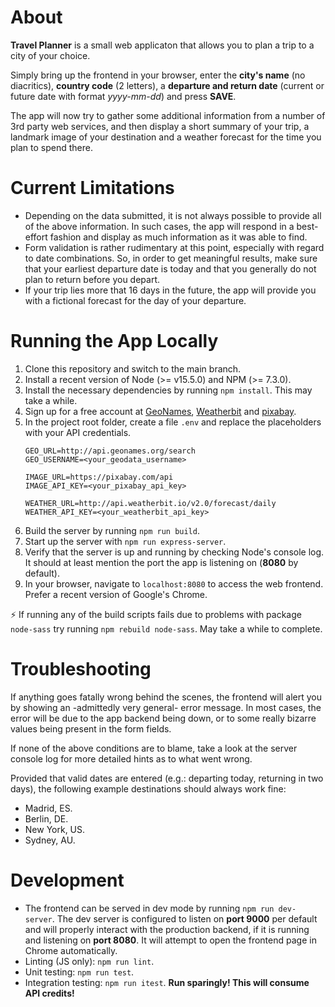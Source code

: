# About
**Travel Planner** is a small web applicaton that allows you to plan a trip to a city of your choice.

Simply bring up the frontend in your browser, enter the **city's name** (no diacritics), **country code** (2 letters), a **departure and return date** (current or future date with format *yyyy-mm-dd*) and press **SAVE**.

The app will now try to gather some additional information from a number of 3rd party web services, 
and then display a short summary of your trip, a landmark image of your destination and a weather forecast for the time you plan to spend there. 

# Current Limitations
* Depending on the data submitted, it is not always possible to provide all of the above information. In such cases, the app will respond in a best-effort fashion and display as much information as it was able to find.
* Form validation is rather rudimentary at this point, especially with regard to date combinations. So, in order to get meaningful results, make sure that your earliest departure date is today and that you generally do not plan to return before you depart.
* If your trip lies more that 16 days in the future, the app will provide you with a fictional forecast for the day of your departure.

# Running the App Locally
1. Clone this repository and switch to the main branch.
1. Install a recent version of Node (>= v15.5.0) and NPM (>= 7.3.0).
1. Install the necessary dependencies by running `npm install`. This may take a while.
1. Sign up for a free account at [GeoNames](https://www.geonames.org), [Weatherbit](https://www.weatherbit.io) and [pixabay](https://pixabay.com).
1. In the project root folder, create a file `.env` and replace the placeholders with your API credentials.
    ```
    GEO_URL=http://api.geonames.org/search
    GEO_USERNAME=<your_geodata_username>

    IMAGE_URL=https://pixabay.com/api
    IMAGE_API_KEY=<your_pixabay_api_key>

    WEATHER_URL=http://api.weatherbit.io/v2.0/forecast/daily
    WEATHER_API_KEY=<your_weatherbit_api_key>
    ```
1. Build the server by running `npm run build`.
1. Start up the server with `npm run express-server`.
1. Verify that the server is up and running by checking Node's console log. 
   It should at least mention the port the app is listening on (**8080** by default).
1. In your browser, navigate to `localhost:8080` to access the web frontend. Prefer a recent version of Google's Chrome.

:zap: If running any of the build scripts fails due to problems with package `node-sass` try running `npm rebuild node-sass`. May take a while to complete.

# Troubleshooting
If anything goes fatally wrong behind the scenes, the frontend will alert you by showing an -admittedly very general- error message. In most cases, the error will be due to the app backend being down, or to some really bizarre values being present in the form fields.

If none of the above conditions are to blame, take a look at the server console log for more detailed hints as to what went wrong.

Provided that valid dates are entered (e.g.: departing today, returning in two days), the following example destinations should always work fine:
* Madrid, ES.
* Berlin, DE.
* New York, US.
* Sydney, AU.

# Development
- The frontend can be served in dev mode by running `npm run dev-server`.
  The dev server is configured to listen on **port 9000** per default and will properly interact with the production backend, if it is running and listening on **port 8080**. It will attempt to open the frontend page in Chrome automatically.
- Linting (JS only): `npm run lint`.
- Unit testing: `npm run test`.
- Integration testing: `npm run itest`.
  **Run sparingly! This will consume API credits!**
